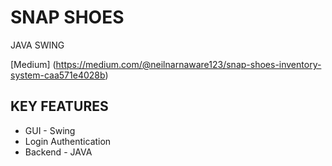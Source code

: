 # SNAP SHOES
JAVA SWING

[Medium] (https://medium.com/@neilnarnaware123/snap-shoes-inventory-system-caa571e4028b)

## KEY FEATURES 

* GUI - Swing 
* Login Authentication
* Backend - JAVA

